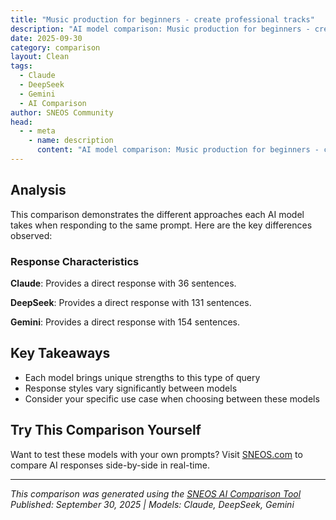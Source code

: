 ```yaml
---
title: "Music production for beginners - create professional tracks"
description: "AI model comparison: Music production for beginners - create professional tracks..."
date: 2025-09-30
category: comparison
layout: Clean
tags:
  - Claude
  - DeepSeek
  - Gemini
  - AI Comparison
author: SNEOS Community
head:
  - - meta
    - name: description
      content: "AI model comparison: Music production for beginners - create professional tracks..."
---
```


<ChatComparison
  title="Music production for beginners - create professional tracks"
  prompt="Music production for beginners - create professional tracks"
  :responses='{"Claude": "# Music Production for Beginners: Your Path to Professional Tracks\n\n## Getting Started\n\n### Essential Equipment\n**Minimum Setup:**\n- Computer (Mac/PC)\n- Audio interface (Focusrite Scarlett Solo/2i2)\n- Studio headphones (Audio-Technica ATH-M40x)\n- MIDI keyboard (25-49 keys)\n\n**Budget:** $300-500 for basic setup\n\n### Choose Your DAW (Digital Audio Workstation)\n**Free Options:**\n- GarageBand (Mac)\n- Reaper (60-day trial, $60 license)\n- Audacity (basic editing)\n\n**Popular Paid Options:**\n- Ableton Live\n- FL Studio\n- Logic Pro (Mac only)\n- Pro Tools\n\n## Core Production Concepts\n\n### 1. **Song Structure**\n\u0060\u0060\u0060\nIntro \u2192 Verse \u2192 Chorus \u2192 Verse \u2192 Chorus \u2192 Bridge \u2192 Chorus \u2192 Outro\n\u0060\u0060\u0060\n\n### 2. **The Frequency Spectrum**\n- **Sub-bass:** 20-60 Hz\n- **Bass:** 60-250 Hz \n- **Low-mids:** 250-500 Hz\n- **Mids:** 500-2kHz\n- **High-mids:** 2-4kHz\n- **Highs:** 4-20kHz\n\n### 3. **Basic Mixing Principles**\n- **EQ:** Shape frequency content\n- **Compression:** Control dynamics\n- **Reverb:** Add space and depth\n- **Delay:** Create echoes and width\n\n## Step-by-Step Production Process\n\n### Phase 1: Pre-Production\n1. **Choose your genre** and reference tracks\n2. **Set tempo** (BPM) and key\n3. **Create a basic structure** (8-16 bar sections)\n\n### Phase 2: Composition\n1. **Start with drums** - kick, snare, hi-hats\n2. **Add bass line** - foundation of your track\n3. **Create chord progression** - harmony structure\n4. **Add melody** - the memorable hook\n5. **Layer supporting elements** - pads, arps, effects\n\n### Phase 3: Arrangement\n1. **Build energy gradually**\n2. **Use automation** for movement\n3. **Create contrast** between sections\n4. **Add fills and transitions**\n\n### Phase 4: Mixing\n1. **Balance levels** - faders first\n2. **EQ each element** - carve out space\n3. **Add compression** - control dynamics\n4. **Use effects** - reverb, delay, modulation\n5. **Create stereo width** - panning\n\n### Phase 5: Mastering\n1. **EQ the full mix**\n2. **Compress for glue**\n3. **Enhance with harmonic excitement**\n4. **Limit for loudness**\n5. **Reference against professional tracks**\n\n## Essential Mixing Tips\n\n### EQ Guidelines\n- **High-pass filter** everything except kick and bass (80-120 Hz)\n- **Boost sparingly** - cut more than you boost\n- **Use narrow cuts** for problem frequencies\n- **Use wide boosts** for musical enhancement\n\n### Compression Basics\n- **Ratio:** 2:1 to 4:1 for most sources\n- **Attack:** Fast for transient control, slow for punch\n- **Release:** Match the rhythm of your track\n- **Aim for 2-5dB reduction**\n\n### Reverb and Delay\n- **Use sends** instead of inserts\n- **EQ your reverb** - cut lows and sometimes highs\n- **Match reverb to tempo** with pre-delay\n- **Less is often more**\n\n## Common Beginner Mistakes to Avoid\n\n1. **Over-EQing** - subtle moves work best\n2. **Too much compression** - preserve dynamics\n3. **Ignoring the low end** - mono your bass frequencies\n4. **Not referencing** - compare to professional tracks\n5. **Mixing too loud** - keep levels moderate\n6. **Rushing the process** - take breaks for fresh ears\n\n## Building Your Skills\n\n### Practice Exercises\n1. **Recreate simple beats** from your favorite songs\n2. **One-minute loops** - focus on quality over length\n3. **Genre studies** - make tracks in different styles\n4. **Remix existing songs** - practice arrangement\n5. **Collaborate** with other", "DeepSeek": "Of course! Welcome to the incredibly rewarding world of music production. Creating professional-sounding tracks is absolutely within your reach as a beginner. It\u0027s a journey of learning, experimentation, and most importantly, having fun.\n\nThis guide will break down the process into manageable steps, from the gear you need to the final polish.\n\n### Step 1: The Essential Gear (You Don\u0027t Need Much to Start)\n\nYou can make great music with a minimal setup.\n\n1. **A Computer:** This is the heart of your studio. Almost any modern laptop or desktop (Mac or PC) will work.\n2. **DAW (Digital Audio Workstation):** This is your software for recording, editing, and mixing music. It\u0027s your canvas.\n * **Free/Great for Beginners:**\n * **BandLab** (Web \u0026 Mobile): Incredibly user-friendly and free.\n * **Cakewalk by BandLab** (Windows): A powerful, fully-featured DAW that is completely free.\n * **GarageBand** (Mac/iOS): The perfect starting point for Apple users. It\u0027s intuitive and powerful.\n * **Popular Paid Options (often with free trials):**\n * **Ableton Live:** Famous for its workflow for electronic music and live performance.\n * **FL Studio:** A favorite in the hip-hop and EDM worlds, known for its pattern-based sequencing.\n * **Logic Pro** (Mac): The big brother of GarageBand, a professional-grade DAW at a reasonable price.\n * **Reaper:** An incredibly powerful and affordable DAW with a generous, fully-functional free trial.\n\n3. **Headphones:** This is your most critical purchase for accurate listening. You don\u0027t need $500 ones to start.\n * **Look for:** \u0022Studio Headphones\u0022 or \u0022Closed-back headphones.\u0022 These are designed to give a flat, honest sound, unlike consumer headphones that boost bass.\n * **Good Beginner Models:** Audio-Technica ATH-M20x, Sony MDR-7506.\n\n4. **An Audio Interface (Optional but Highly Recommended):**\n * **What it is:** A box that connects to your computer via USB. It allows you to plug in a microphone or instruments (like a guitar) and gives you high-quality audio outputs.\n * **Why you need it:** Better sound quality for recording and better drivers for lower latency (the delay between when you play a note and when you hear it).\n * **Good Beginner Models:** Focusrite Scarlett Solo (or 2i2), PreSonus AudioBox.\n\n5. **MIDI Keyboard (Optional but Highly Recommended):**\n * **What it is:** A piano-style keyboard that doesn\u0027t make sound itself. It sends data to your DAW to trigger software instruments (synths, pianos, drums).\n * **Why you need it:** It\u0027s far more intuitive for creating melodies, chords, and basslines than clicking notes with a mouse.\n * **Good Beginner Models:** Any 25-key or 49-key keyboard from brands like Akai, Alesis, or M-Audio.\n\n---\n\n### Step 2: The Mindset \u0026 Core Concepts\n\nBefore you even open your DAW, understand these principles:\n\n* **It\u0027s a Skill, Not Magic:** Professional producers weren\u0027t born knowing how to do this. They learned, practiced, and made thousands of bad tracks first. Your first 10, 20, or 50 tracks might not be great, and that\u0027s **perfectly okay**. It\u0027s part of the process.\n* **Reference Tracks Are Your Secret Weapon:** Constantly compare your work to professional songs you admire in the same genre. Load one into your DAW and A/B compare it with your track. How loud is it? How bright? How deep is the bass? This is the fastest way to train your ears.\n* **Finish Your Tracks:** It\u0027s easy to get stuck tweaking an 8-bar loop forever. The real learning happens when you push through and arrange a full song, even if it\u0027s not perfect.\n\n---\n\n### Step 3: The Music Production Workflow (The \u0022How-To\u0022)\n\nThis is the typical path from an idea to a finished track.\n\n#### **1. Creation (The Fun Part!)**\n\n* **Start with a Foundation:** Most modern tracks start with one of these:\n * **A Drum Loop/Rhythm:** Lay down a simple kick and snare pattern.\n * **A Chord Progression:** Create a mood with 4-8 chords on a piano or synth.\n * **A Melody/Hook:** Hum a catchy tune and then recreate it in your DAW.\n* **Use MIDI and Samples:**\n * **MIDI:** Use your keyboard to program software instruments. Your DAW comes with many (e.g., synths, pianos, orchestral instruments).\n * **Samples:** Use pre-recorded sounds (drum hits, vocal chops, FX). There are tons of free sample packs online. **Splice.com** is a popular subscription service.\n\n#### **2. Arrangement (Building the Song)**\n\nThis is where you turn your loop into a song with structure.\n\n* A common structure for electronic/pop music is: **Intro -\u003E Verse -\u003E Chorus -\u003E Verse -\u003E Chorus -\u003E Bridge -\u003E Chorus -\u003E Outro.**\n* In your DAW, this is done in the **Arrangement View** (Ableton/Logic) or **Playlist** (FL Studio). You copy and paste your loops into different sections, adding and removing elements to create energy and interest.\n * **Intro:** Often just drums and bass, or a stripped-down version of the hook.\n * **Verse:** Less energy, maybe the vocals come in.\n * **Chorus/Drop:** The peak energy! Bring in all the main elements.\n * **Bridge:** A change-up to keep it interesting before the final chorus.\n\n#### **3. Mixing (Making It Sound Clear)**\n\nMixing is about balance. The goal is to make sure every element in your track can be heard clearly and sits well together.\n\n* **Leveling:** The #1 most important mixing tool. Adjust the volume faders so the most important elements (like the kick and vocal) are the loudest.\n* **Panning:** Place sounds in the stereo field. Put some elements slightly to the left, some to the right (e.g., rhythm guitars, hi-hats). This creates width and stops everything from fighting for space in the center.\n* **EQ (Equalization):** Think of this as a sophisticated treble/bass control. You use EQ to **cut** frequencies you don\u0027t like and **boost** frequencies you do.\n * **Pro Tip:** Often, it\u0027s better to **cut** than to boost. For example, cut the low-end \u0022mud\u0022 from guitars and synths so the kick and bass have their own space.\n* **Compression:** This controls the dynamic range\u2014the difference between the loudest and quietest parts of a sound. It makes sounds punchier and more consistent. A little on vocals, bass, and drums goes a long way.\n* **Reverb \u0026 Delay:** These effects create a sense of space and depth. Use them to make sounds feel like they\u0027re in a room, a hall, or to create echoes.\n\n#### **4. Mastering (The Final Polish)**\n\nMastering is the final step that prepares your track for the world. It makes your song sound loud, balanced, and consistent across all playback systems (car stereo, headphones, club).\n\n* **As a beginner, your goal is simple:**\n 1. Do a great mix. A good master starts with a great mix.\n 2. Put a **Limiter** on your master track. A limiter is a super-powered compressor that prevents your track from going over 0 dB (which causes distortion) and allows you to turn the overall volume up to a competitive level.\n 3. **Reference, reference, reference!** Compare the volume and tone of your mastered track to a professional one.\n\n*Note: Many beginners get obsessed with mastering. Focus 90% of your energy on composition, arrangement, and mixing. Mastering is the final 1%.*\n\n---\n\n### \u0022Pro Sound\u0022 Secrets for Beginners\n\n1. **Less is More.** A professional track isn\u0027t one with 100 layers. It\u0027s one where 8-10 well-chosen sounds work perfectly together. If it sounds crowded, remove something, don\u0027t add something.\n2. **High-Quality Sounds = High-Quality Track.** You can\u0027t polish a turd. If you start with a weak, cheap-sounding synth or drum sample, you\u0027ll fight it forever. Invest time in finding great samples and learning one or two powerful synths (like Vital - which is free!).\n3. **The Magic of \u0022Bus\u0022 Processing.** Group similar tracks together (e.g., all drums, all backing vocals) and process them as one. Adding a little compression or EQ to the \u0022Drum Bus\u0022 can make the whole kit sound cohesive and punchy.\n4. **Automation is Your Best Friend.** Automation means having parameters change over time. Automate the filter cutoff on a synth during the build-up, the volume of a pad in the chorus, or the reverb on a vocal. This creates movement and keeps the listener engaged.\n\n### Your First Project Challenge\n\n1. **Open your DAW.**\n2. **Create a simple 4-bar drum loop** (Kick on 1 and 3, Snare on 2 and 4, closed hi-hats on every 8th note", "Gemini": "Okay, let\u0027s break down how a beginner can start creating professional-sounding music tracks. It\u0027s a journey, and it takes time and practice, but with the right approach, you can achieve impressive results.\n\n**I. The Foundation: Understanding the Basics**\n\nBefore diving into software and plugins, grasp these essential concepts:\n\n* **Basic Music Theory (Simplified):**\n * **Key:** Understanding the key (e.g., C major, A minor) is crucial. It dictates the notes that \u0022sound good\u0022 together. Learn how to determine the key of a song and build chords within that key. Online resources like \u0022teoria.com\u0022 are great for this.\n * **Chords:** Major, minor, dominant 7th, etc. Learn how they\u0027re constructed and how they relate to each other in a key. Experiment with chord progressions (sequences of chords).\n * **Melody:** A memorable sequence of notes. It often follows the chords in the song.\n * **Rhythm:** The arrangement of notes and rests in time. Understand time signatures (e.g., 4/4) and how to create different rhythmic patterns using various note durations.\n * **Scales:** Understanding scales allows you to pick notes that are harmonically related to each other, helping you write catchy melodies and harmonies.\n\n* **Basic Acoustics \u0026 Audio:**\n * **Frequency:** Pitch (how high or low a sound is). Measured in Hertz (Hz).\n * **Amplitude:** Loudness/Volume. Measured in Decibels (dB).\n * **EQ (Equalization):** Adjusting the frequency content of a sound. Boosting/cutting specific frequencies.\n * **Compression:** Reducing the dynamic range (the difference between the loudest and quietest parts) of a sound, making it sound more even and often punchier.\n * **Reverb:** Creating the impression of space around a sound.\n * **Delay:** Creating echoes of a sound.\n * **Panning:** Positioning a sound in the stereo field (left/right).\n\n**II. Choosing Your Tools (DAW \u0026 Plugins)**\n\n* **DAW (Digital Audio Workstation):** This is your central hub, the software where you record, edit, arrange, and mix your music.\n * **Popular DAWs for Beginners:**\n * **GarageBand (Free with macOS):** A fantastic starting point. User-friendly and surprisingly powerful.\n * **Cakewalk by BandLab (Free):** A fully-featured DAW that\u0027s completely free. A great option if you\u0027re on Windows.\n * **Ableton Live (Paid, with Trial):** Known for its intuitive workflow, particularly for electronic music and live performance. Has a learning curve but is very powerful.\n * **FL Studio (Paid, with Trial):** Popular for its pattern-based sequencer and electronic music production.\n * **Logic Pro X (Paid, macOS only):** Apple\u0027s professional DAW, a powerful and feature-rich option.\n * **Reaper (Paid, very affordable):** Highly customizable and resource-efficient. A favorite among many experienced producers.\n\n * **Choosing a DAW:** Download trials of a few different DAWs and see which one clicks with you. Don\u0027t get stuck in analysis paralysis; pick one and start learning it! Focus on mastering *one* DAW before jumping to another.\n\n* **Plugins (Virtual Instruments \u0026 Effects):** These extend the capabilities of your DAW.\n * **Virtual Instruments (VSTs):** Software synthesizers, drum machines, samplers, etc.\n * **Start with the included instruments in your DAW.** GarageBand and Cakewalk come with a solid collection.\n * **Free VSTs:** There are tons of amazing free VST instruments available online. Search for \u0022best free VST instruments 2024\u0022 on Google or YouTube. Some popular choices include:\n * **Vital (Synth):** A powerful wavetable synth that rivals paid options.\n * **Spitfire Audio LABS (Orchestral/Acoustic):** High-quality free orchestral sounds.\n * **Kontakt Player (with free libraries):** A sampler that can host a wide range of instruments (you get a free library with the player).\n * **Drum plugins like MT Power Drum Kit**\n * **Effects Plugins (VSTs):** EQ, compression, reverb, delay, etc.\n * **Again, start with the included effects in your DAW.** They are generally good enough for beginners.\n * **Free Effects Plugins:** Search for \u0022best free VST effects plugins 2024.\u0022 Some good starting points:\n * **Tokyo Dawn Records (TDR) SlickEQ:** A smooth and versatile EQ.\n * **Voxengo Span:** A free spectrum analyzer (helps you visualize frequencies).\n * **Klanghelm DC1A:** A simple but effective compressor.\n * **Valhalla Supermassive: A free reverb/delay plugin with endless possibilities.**\n\n**III. The Production Process: Step-by-Step**\n\n1. **Idea Generation:**\n * **Start Simple:** Don\u0027t try to create a masterpiece right away. Focus on learning.\n * **Experiment:** Play around with different sounds, chords, and rhythms.\n * **Inspiration:** Listen to music you like and analyze what makes it appealing. Don\u0027t copy, but learn from it.\n * **Record Everything:** Even if you\u0027re just noodling, capture your ideas. You might stumble upon something great.\n\n2. **Building the Foundation (Arrangement):**\n * **Start with the Drums:** Create a basic drum beat. This will provide the rhythmic backbone of your track. Use drum machines, samples, or virtual drum instruments.\n * **Add Bass:** Create a bassline that complements the drums and the chords.\n * **Chords and Harmony:** Lay down your chord progression using a virtual instrument (piano, synth, guitar, etc.).\n * **Melody:** Create a memorable melody that sits on top of the chords.\n\n3. **Sound Design (Choosing and Shaping Sounds):**\n * **Select Sounds Carefully:** Choose sounds that fit the style of music you\u0027re creating.\n * **EQ:** Use EQ to shape the frequency content of each sound. Cut out unwanted frequencies and boost the frequencies that make the sound stand out.\n * **Compression:** Use compression to make sounds more consistent and punchy.\n * **Effects:** Add effects like reverb, delay, chorus, etc. to add depth and character to your sounds.\n * **Layering:** Combine multiple sounds to create richer textures.\n\n4. **Arrangement (Structuring the Song):**\n * **Basic Structure:** Intro, Verse, Chorus, Verse, Chorus, Bridge, Chorus, Outro. This is a common starting point.\n * **Build Tension and Release:** Create contrast between different sections of the song.\n * **Automation:** Use automation to create movement and interest. Automate volume, panning, effects, etc.\n * **Less is Often More:** Don\u0027t overcrowd the arrangement. Give each element space to breathe.\n\n5. **Mixing (Balancing and Polishing):**\n * **Gain Staging:** Set the levels of each track so that they\u0027re not clipping (distorting). Aim for a healthy signal level without going over 0dB.\n * **Panning:** Position sounds in the stereo field to create a wider soundstage.\n * **EQ:** Further refine the frequency content of each track.\n * **Compression:** Use compression to glue the tracks together and create a more cohesive sound.\n * **Reverb and Delay:** Use reverb and delay to create a sense of space and depth.\n * **Referencing:** Compare your mix to professionally mixed tracks in the same genre. This will help you identify areas where your mix needs improvement.\n\n6. **Mastering (Final Polish):**\n * **Mastering is the final stage of the production process.** It\u0027s about preparing your track for distribution.\n * **Level Maximization:** Increase the overall loudness of the track.\n * **EQ and Compression:** Make subtle adjustments to the overall EQ and compression.\n * **Stereo Enhancement:** Widen the stereo image.\n * **You can use a mastering service** like LANDR or CD Baby. These use AI to Master your music.\n * **Use a limiter on your master track:** this is a tool used in mastering to bring up the volume without clipping.\n\n**IV. Essential Tips for Beginners**\n\n* **Start Small and Simple:** Don\u0027t try to tackle complex projects right away. Focus on creating basic tracks with a few elements.\n* **Learn Your DAW Inside and Out:** Watch tutorials, read the manual, and experiment.\n* **Practice Regularly:** The more you practice, the better you\u0027ll become.\n* **Listen Critically:** Pay attention to the details in your favorite songs. Analyze the production techniques.\n* **Use Headphones and Studio Monitors:** Good monitoring is essential for making accurate mixing decisions.\n* **Don\u0027t Be Afraid to Experiment:** Try new things and see what happens.\n* **Get Feedback:** Share your music with other producers and ask for constructive criticism.\n* **Be Patient:** It takes time and effort to become a skilled music producer. Don\u0027t get discouraged if you don\u0027t see results immediately.\n* **Back Up Your Work!** Seriously. Use cloud storage (Google Drive, Dropbox) or an external hard drive.\n* **Learn Keyboard Shortcuts:** This will speed up your workflow significantly.\n* **Name Your Tracks and Buses:** Keep your project organized.\n* **Use Reference Tracks:** Compare your mix to commercially released tracks that you like. This will help you make informed decisions about EQ, compression, and other processing.\n* **Master One Thing at a Time:** Don\u0027t try to learn everything at once. Focus on mastering one skill (e.g., EQ, compression) before moving on to the next.\n* **Don\u0027t Get Obsessed with Gear:** You don\u0027t need expensive equipment to make good music. Focus on learning the fundamentals.\n* **Most Importantly, Have Fun!** Music production should be enjoyable. If you\u0027re not having fun, you\u0027re doing something wrong.\n\n**V. Resources for Learning**\n\n* **YouTube:** Tons of free tutorials on music production, mixing, mastering, and specific DAWs and plugins. Search for specific topics (e.g., \u0022Ableton Live tutorial for beginners,\u0022 \u0022how to use EQ\u0022). Channels like In The Mix, Production Music Live, and EDM Tips are great resources.\n* **Online Courses:** Sites like Skillshare, Udemy, and Coursera offer comprehensive music production courses.\n* **Books:** \u0022Mixing Secrets for the Small Studio\u0022 by Mike Senior is a highly recommended book on mixing.\n* **Online Forums:** Gearspace.com is a popular forum for music producers.\n* **DAW Manuals:** Don\u0027t underestimate the value of reading the manual for your DAW.\n\nBy following these steps and consistently practicing, you\u0027ll be well on your way to creating professional-sounding music. Good luck!\n"}' 
  published-date="22:46"
/>

## Analysis

This comparison demonstrates the different approaches each AI model takes when responding to the same prompt. Here are the key differences observed:

### Response Characteristics

**Claude**: Provides a direct response with 36 sentences. 

**DeepSeek**: Provides a direct response with 131 sentences. 

**Gemini**: Provides a direct response with 154 sentences. 

## Key Takeaways

- Each model brings unique strengths to this type of query
- Response styles vary significantly between models
- Consider your specific use case when choosing between these models

## Try This Comparison Yourself

Want to test these models with your own prompts? Visit [SNEOS.com](https://sneos.com) to compare AI responses side-by-side in real-time.

---

*This comparison was generated using the [SNEOS AI Comparison Tool](https://sneos.com)*
*Published: September 30, 2025 | Models: Claude, DeepSeek, Gemini*
